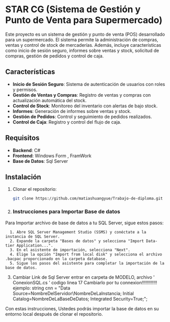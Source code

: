 # STAR CG (Sistema de Gestión y Punto de Venta para Supermercado)

Este proyecto es un sistema de gestión y punto de venta (POS) desarrollado para un supermercado. El sistema permite la administración de compras, ventas y control de stock de mercaderías. Además, incluye características como inicio de sesión seguro, informes sobre ventas y stock, solicitud de compras, gestión de pedidos y control de caja.

## Características

- **Inicio de Sesión Seguro**: Sistema de autenticación de usuarios con roles y permisos.
- **Gestión de Ventas y Compras**: Registro de ventas y compras con actualización automática del stock.
- **Control de Stock**: Monitoreo del inventario con alertas de bajo stock.
- **Informes**: Generación de informes sobre ventas y stock.
- **Gestión de Pedidos**: Control y seguimiento de pedidos realizados.
- **Control de Caja**: Registro y control del flujo de caja.




## Requisitos

- **Backend**: C#
- **Frontend**: Windows Form , FramWork
- **Base de Datos**: Sql Server

## Instalación

1. Clonar el repositorio:
   ```bash
   git clone https://github.com/matiashuangyue/Trabajo-de-diploma.git

2. ### Instrucciones para Importar Base de datos

Para Importar archivo de base de datos a tu SQL Server, sigue estos pasos:

      1. Abre SQL Server Management Studio (SSMS) y conéctate a la instancia de SQL Server.
      2. Expande la carpeta "Bases de datos" y selecciona "Import Data-tier Application...".
      3. En el asistente de importación, selecciona "Next".
      4. Elige la opción "Import from local disk" y selecciona el archivo .bacpac proporcionado en la carpeta database.
      5. Sigue los pasos del asistente para completar la importación de la base de datos.
   
3. Cambiar Link de Sql Server
   entrar en carpeta de MODELO, archivo ' ConexionSQL.cs ' codigo linea 17 Cambiarlo por tu connexion!!!!!!!!!!!!
   ejemplo:
   string cnn = "Data Source=NombreDelServidor\\NombreDeLaInstancia; Initial Catalog=NombreDeLaBaseDeDatos; Integrated Security=True;";

   
Con estas instrucciones, Ustedes podrás importar la base de datos en su entorno local después de clonar el repositorio.
